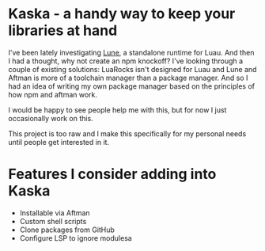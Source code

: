 # Kaska - a handy way to keep your libraries at hand
I've been lately investigating [Lune](https://github.com/lune-org/lune), a standalone runtime for Luau. And then I had a thought, why not create an npm knockoff? I've looking through a couple of existing solutions: LuaRocks isn't designed for Luau and Lune and Aftman is more of a toolchain manager than a package manager. And so I had an idea of writing my own package manager based on the principles of how npm and aftman work.

I would be happy to see people help me with this, but for now I just occasionally work on this.

This project is too raw and I make this specifically for my personal needs until people get interested in it.


# Features I consider adding into Kaska
* Installable via Aftman
* Custom shell scripts
* Clone packages from GitHub
* Configure LSP to ignore modulesa